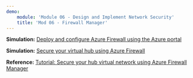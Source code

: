 ```yaml
---
demo:
    module: 'Module 06 - Design and Implement Network Security'
    title: 'Mod 06 - Firewall Manager'
---
```


**Simulation:** [Deploy and configure Azure Firewall using the Azure portal](https://mslabs.cloudguides.com/guides/AZ-700%20Lab%20Simulation%20-%20Deploy%20and%20configure%20Azure%20Firewall%20using%20the%20Azure%20portal)

**Simulation:** [Secure your virtual hub using Azure Firewall](https://mslabs.cloudguides.com/guides/AZ-700%20Lab%20Simulation%20-%20Secure%20your%20virtual%20hub%20using%20Azure%20Firewall%20Manager)

**Reference:** [Tutorial: Secure your hub virtual network using Azure Firewall Manager](https://learn.microsoft.com/azure/firewall-manager/secure-cloud-network)
